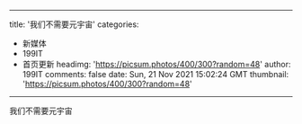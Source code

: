 
---
title: '我们不需要元宇宙'
categories: 
 - 新媒体
 - 199IT
 - 首页更新
headimg: 'https://picsum.photos/400/300?random=48'
author: 199IT
comments: false
date: Sun, 21 Nov 2021 15:02:24 GMT
thumbnail: 'https://picsum.photos/400/300?random=48'
---

<div>   
我们不需要元宇宙  
</div>
            